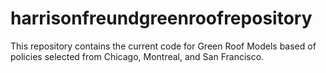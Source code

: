 # harrisonfreundgreenroofrepository

This repository contains the current code for Green Roof Models based of policies selected from Chicago, Montreal, and San Francisco.
